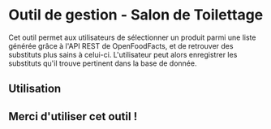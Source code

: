 # Outil de gestion - Salon de Toilettage

Cet outil permet aux utilisateurs de sélectionner un produit parmi une liste générée grâce à l'API REST de OpenFoodFacts, et de retrouver des substituts plus sains à celui-ci.
L'utilisateur peut alors enregistrer les substituts qu'il trouve pertinent dans la base de donnée.

## Utilisation



## Merci d'utiliser cet outil !
